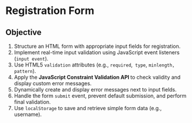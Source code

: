 # Registration Form

## Objective

  1. Structure an HTML form with appropriate input fields for registration.
  2. Implement real-time input validation using JavaScript event listeners (``input event``).
  3. Use HTML5 ``validation`` attributes (e.g., ``required``,`` type``, ``minlength, pattern``).
  4. Apply the <strong> JavaScript Constraint Validation API </strong> to check validity and display custom error messages.
  5. Dynamically create and display error messages next to input fields.
  6. Handle the form ``submit`` event, prevent default submission, and perform final validation.
  7. Use ``localStorage`` to save and retrieve simple form data (e.g., username).
